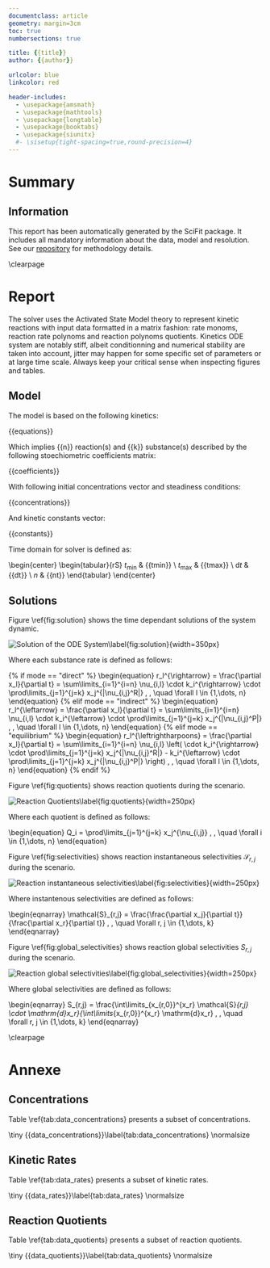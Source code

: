 ```yaml
---
documentclass: article
geometry: margin=3cm
toc: true
numbersections: true

title: {{title}}
author: {{author}}

urlcolor: blue
linkcolor: red

header-includes:
  - \usepackage{amsmath}
  - \usepackage{mathtools}
  - \usepackage{longtable}
  - \usepackage{booktabs}
  - \usepackage{siunitx}
  #- \sisetup{tight-spacing=true,round-precision=4}
---
```

# Summary

## Information

This report has been automatically generated by the SciFit package.
It includes all mandatory information about the data, model and resolution.
See our [repository](https://github.com/jlandercy/scifit) for methodology details.

\clearpage

# Report

The solver uses the Activated State Model theory to represent kinetic reactions
with input data formatted in a matrix fashion: rate monoms, reaction rate polynoms and
reaction polynoms quotients. Kinetics ODE system are notably stiff, albeit conditionning
and numerical stability are taken into account, jitter may happen  for some specific
set of parameters or at large time scale. Always keep your critical sense when inspecting
figures and tables.

## Model

The model is based on the following kinetics:

{{equations}}

Which implies {{n}} reaction(s) and {{k}} substance(s) described
by the following stoechiometric coefficients matrix:

{{coefficients}}

With following initial concentrations vector and steadiness conditions:

{{concentrations}}

And kinetic constants vector:

{{constants}}

Time domain for solver is defined as:

\begin{center}
\begin{tabular}{rS}
$t_{\min}$ & {{tmin}} \\
$t_{\max}$ & {{tmax}} \\
$\mathrm{d}t$ & {{dt}} \\
$n$ & {{nt}}
\end{tabular}
\end{center}

## Solutions

Figure \ref{fig:solution} shows the time dependant solutions of the system dynamic.

![Solution of the ODE System\label{fig:solution}]({{solution}}){width=350px}

Where each substance rate is defined as follows:

{% if mode == "direct" %}
\begin{equation}
r_l^{\rightarrow} = \frac{\partial x_l}{\partial t} = \sum\limits_{i=1}^{i=n} \nu_{i,l} \cdot k_i^{\rightarrow} \cdot \prod\limits_{j=1}^{j=k} x_j^{|\nu_{i,j}^R|} \, , \quad \forall l \in \{1,\dots, n\}
\end{equation}
{% elif mode == "indirect" %}
\begin{equation}
r_l^{\leftarrow} = \frac{\partial x_l}{\partial t} = \sum\limits_{i=1}^{i=n} \nu_{i,l} \cdot k_i^{\leftarrow} \cdot \prod\limits_{j=1}^{j=k} x_j^{|\nu_{i,j}^P|} \, , \quad \forall l \in \{1,\dots, n\}
\end{equation}
{% elif mode == "equilibrium" %}
\begin{equation}
r_l^{\leftrightharpoons} = \frac{\partial x_l}{\partial t} = \sum\limits_{i=1}^{i=n} \nu_{i,l} \left( \cdot k_i^{\rightarrow} \cdot \prod\limits_{j=1}^{j=k} x_j^{|\nu_{i,j}^R|} - k_i^{\leftarrow} \cdot \prod\limits_{j=1}^{j=k} x_j^{|\nu_{i,j}^P|} \right) \, , \quad \forall l \in \{1,\dots, n\}
\end{equation}
{% endif %}


Figure \ref{fig:quotients} shows reaction quotients during the scenario.

![Reaction Quotients\label{fig:quotients}]({{quotients}}){width=250px}

Where each quotient is defined as follows:

\begin{equation}
Q_i = \prod\limits_{j=1}^{j=k} x_j^{\nu_{i,j}} \, , \quad \forall i \in \{1,\dots, n\}
\end{equation}


Figure \ref{fig:selectivities} shows reaction 
instantaneous selectivities $\mathcal{S}_{r,j}$ during the scenario.

![Reaction instantaneous selectivities\label{fig:selectivities}]({{selectivities}}){width=250px}

Where instantenous selectivities are defined as follows:

\begin{eqnarray}
\mathcal{S}_{r,j} = \frac{\frac{\partial x_j}{\partial t}}{\frac{\partial x_r}{\partial t}}  \, , \quad \forall r, j \in \{1,\dots, k\}
\end{eqnarray}

Figure \ref{fig:global_selectivities} shows reaction 
global selectivities $S_{r,j}$ during the scenario.

![Reaction global selectivities\label{fig:global_selectivities}]({{global_selectivities}}){width=250px}

Where global selectivities are defined as follows:

\begin{eqnarray}
S_{r,j} = \frac{\int\limits_{x_{r,0}}^{x_r} \mathcal{S}_{r,j} \cdot \mathrm{d}x_r}{\int\limits_{x_{r,0}}^{x_r} \mathrm{d}x_r} \, , \quad \forall r, j \in \{1,\dots, k\}
\end{eqnarray}

\clearpage

# Annexe

## Concentrations
Table \ref{tab:data_concentrations} presents a subset of concentrations.

\tiny
{{data_concentrations}}\label{tab:data_concentrations}
\normalsize

## Kinetic Rates
Table \ref{tab:data_rates} presents a subset of kinetic rates.

\tiny
{{data_rates}}\label{tab:data_rates}
\normalsize

## Reaction Quotients
Table \ref{tab:data_quotients} presents a subset of reaction quotients.

\tiny
{{data_quotients}}\label{tab:data_quotients}
\normalsize
